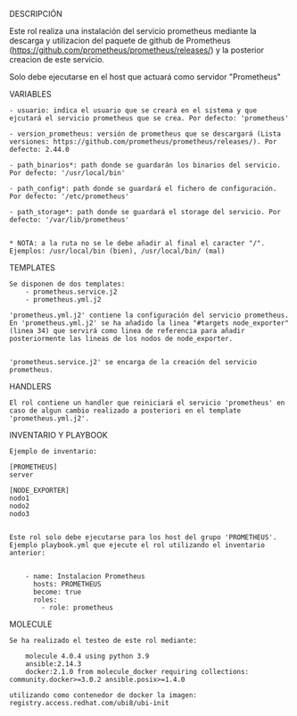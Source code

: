 DESCRIPCIÓN 


Este rol realiza una instalación del servicio prometheus mediante la descarga y utilizacion del paquete de github de Prometheus (https://github.com/prometheus/prometheus/releases/) y la posterior creacion de este servicio. 

Solo debe ejecutarse en el host que actuará como servidor "Prometheus"



VARIABLES


    - usuario: indica el usuario que se creará en el sistema y que ejcutará el servicio prometheus que se crea. Por defecto: 'prometheus'

    - version_prometheus: versión de prometheus que se descargará (Lista versiones: https://github.com/prometheus/prometheus/releases/). Por defecto: 2.44.0

    - path_binarios*: path donde se guardarán los binarios del servicio. Por defecto: '/usr/local/bin'

    - path_config*: path donde se guardará el fichero de configuración. Por defecto: '/etc/prometheus'

    - path_storage*: path donde se guardará el storage del servicio. Por defecto: '/var/lib/prometheus'

    
    * NOTA: a la ruta no se le debe añadir al final el caracter "/". Ejemplos: /usr/local/bin (bien), /usr/local/bin/ (mal)


  

TEMPLATES


    Se disponen de dos templates:
        - prometheus.service.j2
        - prometheus.yml.j2

    'prometheus.yml.j2' contiene la configuración del servicio prometheus.
    En 'prometheus.yml.j2' se ha añadido la linea "#targets node_exporter" (linea 34) que servirá como linea de referencia para añadir posteriormente las lineas de los nodos de node_exporter.


    'prometheus.service.j2' se encarga de la creación del servicio prometheus.




HANDLERS


    El rol contiene un handler que reiniciará el servicio 'prometheus' en caso de algun cambio realizado a posteriori en el template 'prometheus.yml.j2'.




INVENTARIO Y PLAYBOOK

    Ejemplo de inventario:

    [PROMETHEUS]
    server

    [NODE_EXPORTER]
    nodo1
    nodo2
    nodo3

    
    Este rol solo debe ejecutarse para los host del grupo 'PROMETHEUS'. Ejemplo playbook.yml que ejecute el rol utilizando el inventario anterior:


        - name: Instalacion Prometheus
          hosts: PROMETHEUS
          become: true
          roles:
            - role: prometheus




MOLECULE

    Se ha realizado el testeo de este rol mediante:

        molecule 4.0.4 using python 3.9 
        ansible:2.14.3
        docker:2.1.0 from molecule_docker requiring collections: community.docker>=3.0.2 ansible.posix>=1.4.0

    utilizando como contenedor de docker la imagen: registry.access.redhat.com/ubi8/ubi-init